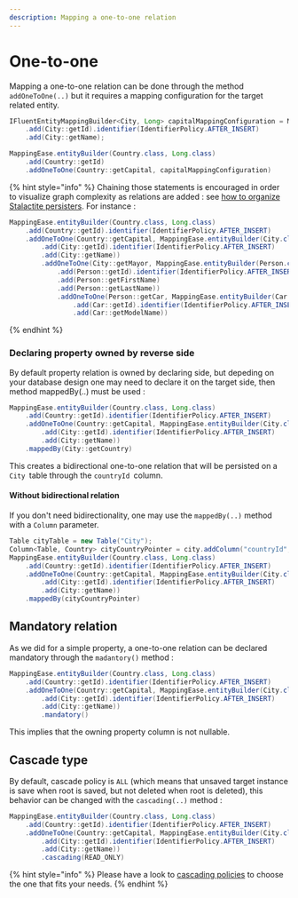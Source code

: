 ```yaml
---
description: Mapping a one-to-one relation
---
```


# One-to-one

Mapping a one-to-one relation can be done through the method `addOneToOne(..)` but it requires a mapping configuration for the target related entity.

```java
IFluentEntityMappingBuilder<City, Long> capitalMappingConfiguration = MappingEase.entityBuilder(City.class, Long.class)
    .add(City::getId).identifier(IdentifierPolicy.AFTER_INSERT)
    .add(City::getName);

MappingEase.entityBuilder(Country.class, Long.class)
    .add(Country::getId)
    .addOneToOne(Country::getCapital, capitalMappingConfiguration)
```

{% hint style="info" %}
Chaining those statements is encouraged in order to visualize graph complexity as relations are added : see [how to organize Stalactite persisters](../architecture-tips/dont-create-a-persister-to-rule-them-all.md). For instance :

```java
MappingEase.entityBuilder(Country.class, Long.class)
    .add(Country::getId).identifier(IdentifierPolicy.AFTER_INSERT)
    .addOneToOne(Country::getCapital, MappingEase.entityBuilder(City.class, Long.class)
        .add(City::getId).identifier(IdentifierPolicy.AFTER_INSERT)
        .add(City::getName))
        .addOneToOne(City::getMayor, MappingEase.entityBuilder(Person.class, Long.class)
            .add(Person::getId).identifier(IdentifierPolicy.AFTER_INSERT)
            .add(Person::getFirstName)
            .add(Person::getLastName))
            .addOneToOne(Person::getCar, MappingEase.entityBuilder(Car.class, Long.class)
                .add(Car::getId).identifier(IdentifierPolicy.AFTER_INSERT)
                .add(Car::getModelName))
```
{% endhint %}

### Declaring property owned by reverse side

By default property relation is owned by declaring side, but depeding on your database design one may need to declare it on the target side, then method mappedBy(..) must be used :

```java
MappingEase.entityBuilder(Country.class, Long.class)
	.add(Country::getId).identifier(IdentifierPolicy.AFTER_INSERT)
	.addOneToOne(Country::getCapital, MappingEase.entityBuilder(City.class, Long.class)
		.add(City::getId).identifier(IdentifierPolicy.AFTER_INSERT)
		.add(City::getName))
	.mappedBy(City::getCountry)
```

This creates a bidirectional one-to-one relation that will be persisted on a `City `table through the `countryId `column.

#### Without bidirectional relation

If you don't need bidirectionality, one may use the `mappedBy(..)` method with a `Column` parameter.

```java
Table cityTable = new Table("City");
Column<Table, Country> cityCountryPointer = city.addColumn("countryId", Country.class);
MappingEase.entityBuilder(Country.class, Long.class)
	.add(Country::getId).identifier(IdentifierPolicy.AFTER_INSERT)
	.addOneToOne(Country::getCapital, MappingEase.entityBuilder(City.class, Long.class)
		.add(City::getId).identifier(IdentifierPolicy.AFTER_INSERT)
		.add(City::getName))
	.mappedBy(cityCountryPointer)
```

## Mandatory relation

As we did for a simple property, a one-to-one relation can be declared mandatory through the `madantory()` method :

```java
MappingEase.entityBuilder(Country.class, Long.class)
	.add(Country::getId).identifier(IdentifierPolicy.AFTER_INSERT)
	.addOneToOne(Country::getCapital, MappingEase.entityBuilder(City.class, Long.class)
		.add(City::getId).identifier(IdentifierPolicy.AFTER_INSERT)
		.add(City::getName))
		.mandatory()
```

This implies that the owning property column is not nullable.

## Cascade type

By default, cascade policy is `ALL` (which means that unsaved target instance is save when root is saved, but not deleted when root is deleted), this behavior can be changed with the `cascading(..)` method :

```java
MappingEase.entityBuilder(Country.class, Long.class)
	.add(Country::getId).identifier(IdentifierPolicy.AFTER_INSERT)
	.addOneToOne(Country::getCapital, MappingEase.entityBuilder(City.class, Long.class)
		.add(City::getId).identifier(IdentifierPolicy.AFTER_INSERT)
		.add(City::getName))
		.cascading(READ_ONLY)
```

{% hint style="info" %}
Please have a look to [cascading policies](cascading-policies.md) to choose the one that fits your needs.
{% endhint %}
